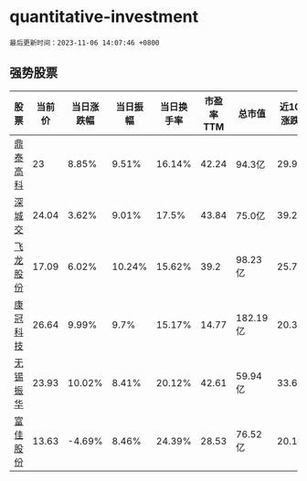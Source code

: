 # quantitative-investment

`最后更新时间：2023-11-06 14:07:46 +0800`

## 强势股票

|股票|当前价|当日涨跌幅|当日振幅|当日换手率|市盈率TTM|总市值|近10日涨跌幅|
|----|----|----|----|----|----|----|----|
|[鼎泰高科](https://xueqiu.com/S/SZ301377)|23|8.85%|9.51%|16.14%|42.24|94.3亿|29.94%|
|[深城交](https://xueqiu.com/S/SZ301091)|24.04|3.62%|9.01%|17.5%|43.84|75.0亿|39.2%|
|[飞龙股份](https://xueqiu.com/S/SZ002536)|17.09|6.02%|10.24%|15.62%|39.2|98.23亿|25.75%|
|[康冠科技](https://xueqiu.com/S/SZ001308)|26.64|9.99%|9.7%|15.17%|14.77|182.19亿|20.33%|
|[无锡振华](https://xueqiu.com/S/SH605319)|23.93|10.02%|8.41%|20.12%|42.61|59.94亿|33.69%|
|[富佳股份](https://xueqiu.com/S/SH603219)|13.63|-4.69%|8.46%|24.39%|28.53|76.52亿|20.19%|
